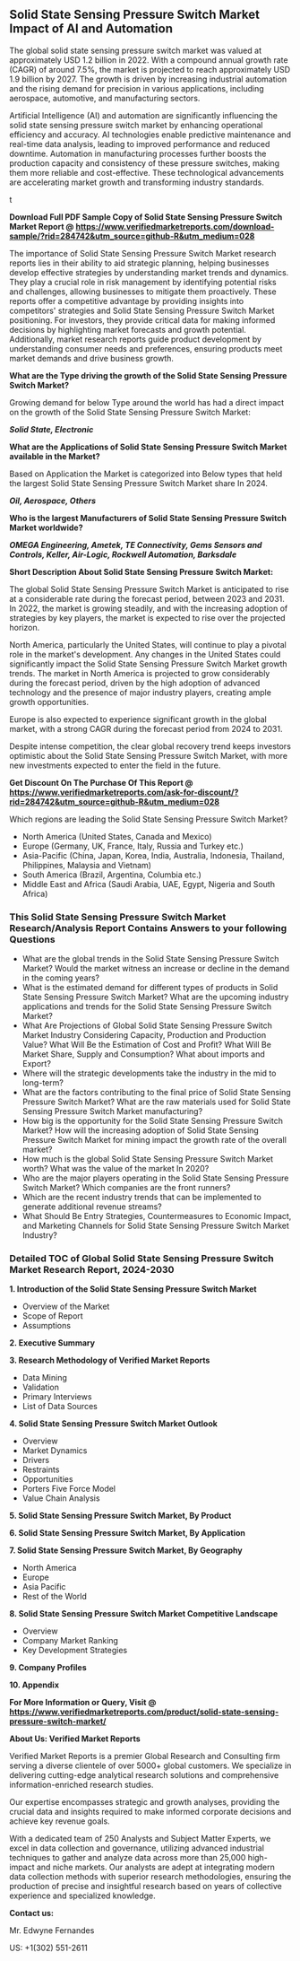 <h2>Solid State Sensing Pressure Switch Market Impact of AI and Automation</h2><p>The global solid state sensing pressure switch market was valued at approximately USD 1.2 billion in 2022. With a compound annual growth rate (CAGR) of around 7.5%, the market is projected to reach approximately USD 1.9 billion by 2027. The growth is driven by increasing industrial automation and the rising demand for precision in various applications, including aerospace, automotive, and manufacturing sectors.</p><p>Artificial Intelligence (AI) and automation are significantly influencing the solid state sensing pressure switch market by enhancing operational efficiency and accuracy. AI technologies enable predictive maintenance and real-time data analysis, leading to improved performance and reduced downtime. Automation in manufacturing processes further boosts the production capacity and consistency of these pressure switches, making them more reliable and cost-effective. These technological advancements are accelerating market growth and transforming industry standards.</p>t</p><p id="" class=""><strong>Download Full PDF Sample Copy of Solid State Sensing Pressure Switch Market Report @ <a href="https://www.verifiedmarketreports.com/download-sample/?rid=284742&utm_source=github-R&utm_medium=028" target="_blank">https://www.verifiedmarketreports.com/download-sample/?rid=284742&utm_source=github-R&utm_medium=028</a></strong></p><p>The importance of&nbsp;Solid State Sensing Pressure Switch Market research reports lies in their ability to aid strategic planning, helping businesses develop effective strategies by understanding market trends and dynamics. They play a crucial role in risk management by identifying potential risks and challenges, allowing businesses to mitigate them proactively. These reports offer a competitive advantage by providing insights into competitors' strategies and Solid State Sensing Pressure Switch Market positioning. For investors, they provide critical data for making informed decisions by highlighting market forecasts and growth potential. Additionally, market research reports guide product development by understanding consumer needs and preferences, ensuring products meet market demands and drive business growth.</p><p><strong>What are the&nbsp;Type driving the growth of the Solid State Sensing Pressure Switch Market?</strong></p><p id="" class="">Growing demand for below Type around the world has had a direct impact on the growth of the Solid State Sensing Pressure Switch Market:</p><em><strong>Solid State, Electronic</strong></em></p><strong>What are the&nbsp;Applications&nbsp;of Solid State Sensing Pressure Switch Market available in the Market?</strong></p><p id="" class="">Based on Application the Market is categorized into Below types that held the largest Solid State Sensing Pressure Switch Market share In 2024.</p><em><strong>Oil, Aerospace, Others</strong></em></p><strong>Who is the largest Manufacturers of Solid State Sensing Pressure Switch Market worldwide?</strong></p><p><em><strong>OMEGA Engineering, Ametek, TE Connectivity, Gems Sensors and Controls, Keller, Air-Logic, Rockwell Automation, Barksdale</strong></em></p><p id="" class=""><strong>Short Description About Solid State Sensing Pressure Switch Market:</strong></p><p>The global Solid State Sensing Pressure Switch Market is anticipated to rise at a considerable rate during the forecast period, between 2023 and 2031. In 2022, the market is growing steadily, and with the increasing adoption of strategies by key players, the market is expected to rise over the projected horizon.</p><p>North America, particularly the United States, will continue to play a pivotal role in the market's development. Any changes in the United States could significantly impact the Solid State Sensing Pressure Switch Market growth trends. The market in North America is projected to grow considerably during the forecast period, driven by the high adoption of advanced technology and the presence of major industry players, creating ample growth opportunities.</p><p>Europe is also expected to experience significant growth in the global market, with a strong CAGR during the forecast period from 2024 to 2031.</p><p>Despite intense competition, the clear global recovery trend keeps investors optimistic about the Solid State Sensing Pressure Switch Market, with more new investments expected to enter the field in the future.</p><p id="" class=""><strong>Get Discount On The Purchase Of This Report @ <a href="https://www.verifiedmarketreports.com/ask-for-discount/?rid=284742&utm_source=github-R&utm_medium=028" target="_blank">https://www.verifiedmarketreports.com/ask-for-discount/?rid=284742&utm_source=github-R&utm_medium=028</a></strong></p>Which regions are leading the Solid State Sensing Pressure Switch Market?</p><ul><li>North America (United States, Canada and Mexico)</li><li>Europe (Germany, UK, France, Italy, Russia and Turkey etc.)</li><li>Asia-Pacific (China, Japan, Korea, India, Australia, Indonesia, Thailand, Philippines, Malaysia and Vietnam)</li><li>South America (Brazil, Argentina, Columbia etc.)</li><li>Middle East and Africa (Saudi Arabia, UAE, Egypt, Nigeria and South Africa)</li></ul><h3 id="" class="">This Solid State Sensing Pressure Switch Market Research/Analysis Report Contains Answers to your following Questions</h3><ul><li>What are the global trends in the Solid State Sensing Pressure Switch Market? Would the market witness an increase or decline in the demand in the coming years?</li><li>What is the estimated demand for different types of products in Solid State Sensing Pressure Switch Market? What are the upcoming industry applications and trends for the Solid State Sensing Pressure Switch Market?</li><li>What Are Projections of Global Solid State Sensing Pressure Switch Market Industry Considering Capacity, Production and Production Value? What Will Be the Estimation of Cost and Profit? What Will Be Market Share, Supply and Consumption? What about imports and Export?</li><li>Where will the strategic developments take the industry in the mid to long-term?</li><li>What are the factors contributing to the final price of Solid State Sensing Pressure Switch Market? What are the raw materials used for Solid State Sensing Pressure Switch Market manufacturing?</li><li>How big is the opportunity for the Solid State Sensing Pressure Switch Market? How will the increasing adoption of Solid State Sensing Pressure Switch Market for mining impact the growth rate of the overall market?</li><li>How much is the global Solid State Sensing Pressure Switch Market worth? What was the value of the market In 2020?</li><li>Who are the major players operating in the Solid State Sensing Pressure Switch Market? Which companies are the front runners?</li><li>Which are the recent industry trends that can be implemented to generate additional revenue streams?</li><li>What Should Be Entry Strategies, Countermeasures to Economic Impact, and Marketing Channels for Solid State Sensing Pressure Switch Market Industry?</li></ul><h3 id="" class="">Detailed TOC of Global Solid State Sensing Pressure Switch Market Research Report, 2024-2030</h3><p id="" class=""><strong>1. Introduction of the Solid State Sensing Pressure Switch Market</strong></p><ul><li>Overview of the Market</li><li>Scope of Report</li><li>Assumptions</li></ul><p id="" class=""><strong>2. Executive Summary</strong></p><p id="" class=""><strong>3. Research Methodology of Verified Market Reports</strong></p><ul><li>Data Mining</li><li>Validation</li><li>Primary Interviews</li><li>List of Data Sources</li></ul><p id="" class=""><strong>4. Solid State Sensing Pressure Switch Market Outlook</strong></p><ul><li>Overview</li><li>Market Dynamics</li><li>Drivers</li><li>Restraints</li><li>Opportunities</li><li>Porters Five Force Model</li><li>Value Chain Analysis</li></ul><p id="" class=""><strong>5. Solid State Sensing Pressure Switch Market, By Product</strong></p><p id="" class=""><strong>6. Solid State Sensing Pressure Switch Market, By Application</strong></p><p id="" class=""><strong>7. Solid State Sensing Pressure Switch Market, By Geography</strong></p><ul><li>North America</li><li>Europe</li><li>Asia Pacific</li><li>Rest of the World</li></ul><p id="" class=""><strong>8. Solid State Sensing Pressure Switch Market Competitive Landscape</strong></p><ul><li>Overview</li><li>Company Market Ranking</li><li>Key Development Strategies</li></ul><p id="" class=""><strong>9. Company Profiles</strong></p><p id="" class=""><strong>10. Appendix</strong></p><p id="" class=""><strong>For More Information or Query, Visit @ <a href="https://www.verifiedmarketreports.com/product/solid-state-sensing-pressure-switch-market/" target="_blank">https://www.verifiedmarketreports.com/product/solid-state-sensing-pressure-switch-market/</a></strong></p><p id="" class=""><strong>About Us: Verified Market Reports</strong></p><p id="" class="">Verified Market Reports is a premier Global Research and Consulting firm serving a diverse clientele of over 5000+ global customers. We specialize in delivering cutting-edge analytical research solutions and comprehensive information-enriched research studies.</p><p id="" class="">Our expertise encompasses strategic and growth analyses, providing the crucial data and insights required to make informed corporate decisions and achieve key revenue goals.</p><p id="" class="">With a dedicated team of 250 Analysts and Subject Matter Experts, we excel in data collection and governance, utilizing advanced industrial techniques to gather and analyze data across more than 25,000 high-impact and niche markets. Our analysts are adept at integrating modern data collection methods with superior research methodologies, ensuring the production of precise and insightful research based on years of collective experience and specialized knowledge.</p><p id="" class=""><strong>Contact us:</strong></p><p id="" class="">Mr. Edwyne Fernandes</p><p id="" class="">US: +1(302) 551-2611</p>